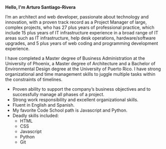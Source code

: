 **Hello, I'm Arturo Santiago-Rivera**

I’m an architect and web developer, passionate about technology and innovation, with a proven track record as a Project Manager of large, complex projects,
who has 27 plus years of professional practice, which include 15 plus years of IT infrastructure experience in a broad range of IT areas such as IT infrastructure,
help desk operations, hardware/software upgrades, and 5 plus years of web coding and programming development experience.

I have completed a Master degree of Business Administration at the University of Phoenix, a Master degree of Architecture and a Bachelor of Environmental Design degree
at the University of Puerto Rico. I have strong organizational and time management skills to juggle multiple tasks within the constraints of timelines.

* Proven ability to support the company’s business objectives and to successfully manage all phases of a project.
* Strong work responsibility and excellent organizational skills.
* Fluent in English and Spanish.
* My favorite Code School path is Javascript and Python.
* Deadly skills included:
    * HTML
    * CSS
    * Javascript
    * Python
    * Git
